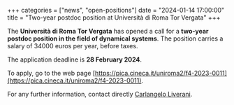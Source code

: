 +++
categories = ["news", "open-positions"]
date = "2024-01-14 17:00:00"
title = "Two-year postdoc position at Università di Roma Tor Vergata"
+++

The **Università di Roma Tor Vergata** has opened a call for a **two-year postdoc position in the field of dynamical systems**. The position carries a salary of 34000 euros per year, before taxes.

The application deadline is **28 February 2024**.

To apply, go to the web page [https://pica.cineca.it/uniroma2/f4-2023-0011](https://pica.cineca.it/uniroma2/f4-2023-0011).

For any further information, contact directly [Carlangelo Liverani](mailto:liverani@mat.uniroma2.it).
